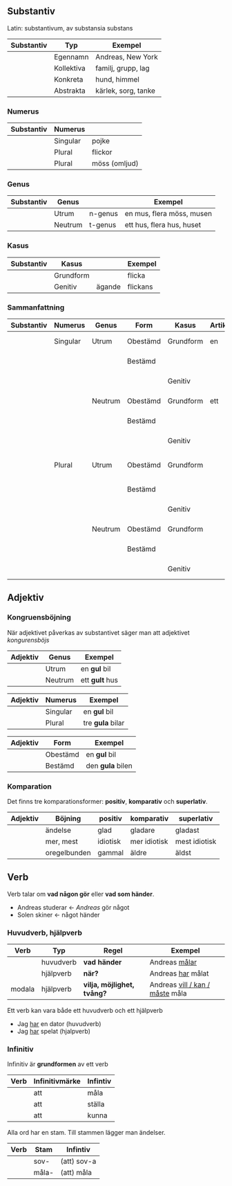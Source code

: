 ## Substantiv

Latin: substantivum, av substansia substans

|  Substantiv  | Typ        | Exempel             |
| ------------ | ---------- | ------------------- |
|              | Egennamn   | Andreas, New York   |
|              | Kollektiva | familj, grupp, lag  |
|              | Konkreta   | hund, himmel        |
|              | Abstrakta  | kärlek, sorg, tanke |

### Numerus 

|  Substantiv  | Numerus    |               | 
| ------------ | ---------- | ------------- |
|              | Singular   | pojke         |
|              | Plural     | flickor       |
|              | Plural     | möss (omljud) |

### Genus

|  Substantiv  | Genus      |         | Exempel                   |
| ------------ | ---------- | ------- | ------------------------- |
|              | Utrum      | n-genus | en mus, flera möss, musen |
|              | Neutrum    | t-genus | ett hus, flera hus, huset |

### Kasus

|  Substantiv  | Kasus      |         | Exempel  |
| ------------ | ---------- | ------- | ---------|
|              | Grundform  |         | flicka   |
|              | Genitiv    | ägande  | flickans |

### Sammanfattning

|  Substantiv  | Numerus   | Genus     | Form          | Kasus      | Artikel | Exempel             |
| ------------ | --------- | --------- | ------------- | ---------- | --------| ------------------- |
|              |  Singular | Utrum     | Obestämd      | Grundform  | en      | en hund, en familj  |
|              |           |           | Bestämd       |            |         | hunden, familjen    |
|              |           |           |               | Genitiv    |         | hundens, mannens    |
|              |           | Neutrum   | Obestämd      | Grundform  | ett     | ett hus, ett fartyg |
|              |           |           | Bestämd       |            |         | huset, fartyget     |
|              |           |           |               | Genitiv    |         | husets, fartygets   |
|              |  Plural   | Utrum     | Obestämd      | Grundform  |         | barn, flera flickor |
|              |           |           | Bestämd       |            |         | barnen, flickorna   |
|              |           |           |               | Genitiv    |         | barnens, flickornas |
|              |           | Neutrum   | Obestämd      | Grundform  |         | flera hus, fartyg   |
|              |           |           | Bestämd       |            |         | husen, fartygen     |
|              |           |           |               | Genitiv    |         | husens, fartygens   |

## Adjektiv

### Kongruensböjning

När adjektivet påverkas av substantivet säger man att adjektivet _kongurensböjs_

| Adjektiv  | Genus     | Exempel             |
| --------- | --------- | ------------------- |
|           | Utrum     | en **gul** bil      |
|           | Neutrum   | ett **gult** hus    |

| Adjektiv  | Numerus   | Exempel             |
| --------- | --------- | ------------------- |
|           | Singular  | en **gul** bil      |
|           | Plural    | tre **gula** bilar  |

| Adjektiv  | Form      | Exempel             |
| --------- | --------- | ------------------- |
|           | Obestämd  | en **gul** bil      |
|           | Bestämd   | den **gula** bilen  |

### Komparation

Det finns tre komparationsformer: __positiv__, __komparativ__ och __superlativ__.

| Adjektiv         | Böjning          | positiv          | komparativ            | superlativ      |
| ---------------- | ---------------- | -----------------| --------------------- | --------------- |
|                  | ändelse          | glad             | gladare               | gladast         |
|                  | mer, mest        | idiotisk         | mer idiotisk          | mest idiotisk   |
|                  | oregelbunden     | gammal           | äldre                 | äldst           |

## Verb

Verb talar om __vad någon gör__ eller __vad som händer__.

- Andreas studerar <- _Andreas_ gör något
- Solen skiner <- något händer

### Huvudverb, hjälpverb 

|  Verb  | Typ        | Regel                               | Exempel                                    |
| -------| ---------- | ----------------------------------- | ------------------------------------------ |
|        | huvudverb  | __vad händer__                      | Andreas <ins>målar</ins>                   |
|        | hjälpverb  | __när?__                            | Andreas <ins>har</ins> målat               |
| modala | hjälpverb  | __vilja, möjlighet, tvång?__        | Andreas <ins>vill / kan / måste</ins> måla |

Ett verb kan vara både ett huvudverb och ett hjälpverb

- Jag <ins>har</ins> en dator (huvudverb)
- Jag <ins>har</ins> spelat (hjalpverb)

### Infinitiv

Infinitiv är __grundformen__ av ett verb

|  Verb  | Infinitivmärke | Infintiv   |
| -------| ----------     | -----------|
|        | att            | måla       |
|        | att            | ställa     |
|        | att            | kunna      |

Alla ord har en stam. Till stammen lägger man ändelser.

|  Verb  | Stam       | Infintiv     |
| -------| ---------- | ------------ |
|        | sov-       | (att) sov-a  |
|        | måla-      | (att) måla   |


